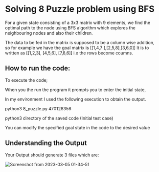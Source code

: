 
# Solving 8 Puzzle problem using BFS

For a given state consisting of a 3x3 matrix with 9 elements, we find the optimal path to the node using BFS algorithm which explores the neighbouring nodes and also their children.

The data to be fed in the matrix is supposed to be a column wise addition,
so for example we have the goal matrix is [[1,4,7 ],[2,5,8],[3,6,0]]
It is to written as [[1,2,3], [4,5,6], [7,8,6]] i.e the rows become coumns.




## How to run the code:

To execute the code;

When you the run the program it prompts you to enter the initial state,

In my environment I used the following execution to obtain the output.

python3 8_puzzle.py 470128356

python3 directory of the saved code (Initial test case)

You can modify the specified goal state in the code to the desired value


## Understanding the Output
Your Output should generate 3 files which are:

![Screenshot from 2023-03-05 01-34-51](https://user-images.githubusercontent.com/102131442/222945687-67804168-c4ab-4291-bfcd-69067ae537f2.png)



